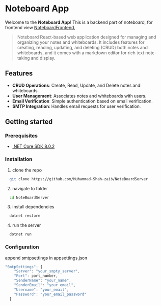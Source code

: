 # Noteboard App

Welcome to the **Noteboard App**! This is a backend part of noteboard, for frontend view [NoteboardFrontend](https://github.com/Muhammad-Shah-zaib/NoteBoard), 

> Noteboard React-based web application designed for managing and organizing your notes and whiteboards. It includes features for creating, reading, updating, and deleting (CRUD) both notes and whiteboards, and it comes with a markdown editor for rich text note-taking and display.

## Features

- **CRUD Operations**: Create, Read, Update, and Delete notes and whiteboards.
- **User Management**: Associates notes and whiteboards with users.
- **Email Verification**: Simple authentication based on email verification.
- **SMTP Integration**: Handles email requests for user verification.

## Getting started

### Prerequisites

- [.NET Core SDK 8.0.2](https://dotnet.microsoft.com/download/dotnet/8.0)

### Installation

 1. clone the repo
``` bash
  git clone https://github.com/Muhammad-Shah-zaib/NoteBoardServer
```
2. navigate to folder
``` bash
  cd NoteBoardServer
```
3. install dependencies
``` bash
  dotnet restore
```
4. run the server
``` bash
  dotnet run
```


### Configuration

append smtpsettings in appsettings.json

``` js
"SmtpSettings": {
    "Server": "your_smpty_server",
    "Port": port_number,
    "SenderName": "your_name",
    "SenderEmail": "your_email",
    "Username": "your_email",
    "Password": "your_email_password"
  }
```
